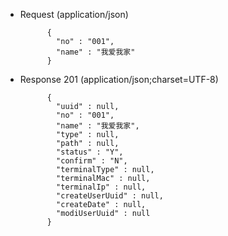 + Request (application/json)

			{
			  "no" : "001",
			  "name" : "我爱我家"
			}

+ Response 201 (application/json;charset=UTF-8)

			{
			  "uuid" : null,
			  "no" : "001",
			  "name" : "我爱我家",
			  "type" : null,
			  "path" : null,
			  "status" : "Y",
			  "confirm" : "N",
			  "terminalType" : null,
			  "terminalMac" : null,
			  "terminalIp" : null,
			  "createUserUuid" : null,
			  "createDate" : null,
			  "modiUserUuid" : null
			}
